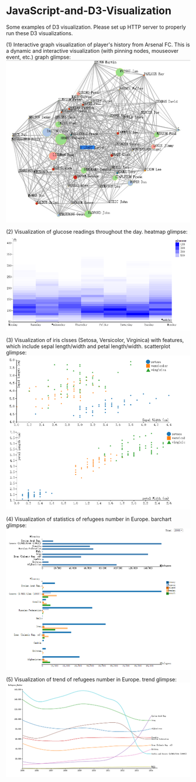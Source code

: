 # JavaScript-and-D3-Visualization

Some examples of D3 visualization. Please set up HTTP server to properly run these D3 visualizations. 

(1) Interactive graph visualization of player's history from Arsenal FC. This is a dynamic and interactive visualization (with pinning nodes, mouseover event, etc.)
graph glimpse:
![image](https://github.com/Aeroone/JavaScript-and-D3-Visualization/blob/master/interactive%20graph%20visualization%20for%20players'%20history%20in%20Arsenal/linear_nodes.jpg)

(2) Visualization of glucose readings throughout the day.
heatmap glimpse:
![image](https://github.com/Aeroone/JavaScript-and-D3-Visualization/blob/master/visualization%20for%20glucose%20per%20day/heatmap.png)

(3) Visualization of iris clsses (Setosa, Versicolor, Virginica) with features, which include sepal length/width and petal length/width.
scatterplot glimpse:
![image](https://github.com/Aeroone/JavaScript-and-D3-Visualization/blob/master/visualization%20for%20iris%20features/scatter_plots.png)

(4) Visualization of statistics of refugees number in Europe.
barchart glimpse:
![image](https://github.com/Aeroone/JavaScript-and-D3-Visualization/blob/master/visualization%20for%20refugees%20number/bars.png)

(5) Visualization of trend of refugees number in Europe.
trend glimpse:
![image](https://github.com/Aeroone/JavaScript-and-D3-Visualization/blob/master/visualization%20for%20trend%20of%20refugees%20number/trend.png)
